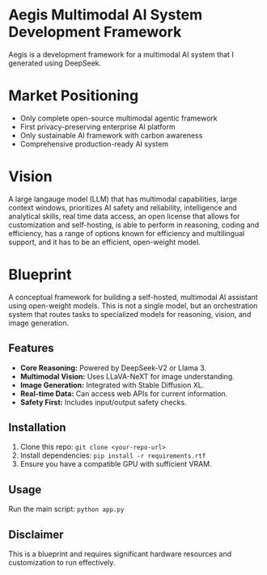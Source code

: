 # Aegis Multimodal AI System Development Framework
Aegis is a development framework for a multimodal AI system that I generated using DeepSeek. 

# Market Positioning
* Only complete open-source multimodal agentic framework
* First privacy-preserving enterprise AI platform
* Only sustainable AI framework with carbon awareness
* Comprehensive production-ready AI system



# Vision
A large langauge model (LLM) that has multimodal capabilities, large context windows, prioritizes AI safety and reliability, intelligence and analytical skills, real time data access, an open license that allows for customization and self-hosting, is able to perform in reasoning, coding and efficiency, has a range of options known for efficiency and multilingual support, and it has to be an efficient, open-weight model.

# Blueprint

A conceptual framework for building a self-hosted, multimodal AI assistant using open-weight models. This is not a single model, but an orchestration system that routes tasks to specialized models for reasoning, vision, and image generation.

## Features

*   **Core Reasoning:** Powered by DeepSeek-V2 or Llama 3.
*   **Multimodal Vision:** Uses LLaVA-NeXT for image understanding.
*   **Image Generation:** Integrated with Stable Diffusion XL.
*   **Real-time Data:** Can access web APIs for current information.
*   **Safety First:** Includes input/output safety checks.

## Installation

1.  Clone this repo: `git clone <your-repo-url>`
2.  Install dependencies: `pip install -r requirements.rtf`
3.  Ensure you have a compatible GPU with sufficient VRAM.

## Usage

Run the main script: `python app.py`

## Disclaimer

This is a blueprint and requires significant hardware resources and customization to run effectively.







